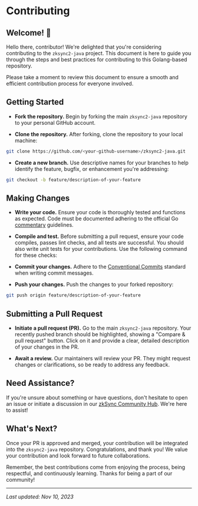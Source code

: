# Contributing

## Welcome! 👋

Hello there, contributor! We're delighted that you're considering contributing to the `zksync2-java` project. This document is here to guide you through the steps and best practices for contributing to this Golang-based repository.

Please take a moment to review this document to ensure a smooth and efficient contribution process for everyone involved.

## Getting Started

- **Fork the repository.** Begin by forking the main `zksync2-java` repository to your personal GitHub account.

- **Clone the repository.** After forking, clone the repository to your local machine:

```bash
git clone https://github.com/<your-github-username>/zksync2-java.git
```

- **Create a new branch.** Use descriptive names for your branches to help identify the feature, bugfix, or enhancement you're addressing:

```bash
git checkout -b feature/description-of-your-feature
```

## Making Changes

- **Write your code.** Ensure your code is thoroughly tested and functions as expected. Code must be documented adhering to the official Go [commentary](https://golang.org/doc/effective_go.html#commentary) guidelines.
- **Compile and test.** Before submitting a pull request, ensure your code compiles, passes lint checks, and all tests are successful. You should also write unit tests for your contributions. Use the following command for these checks:


- **Commit your changes.** Adhere to the [Conventional Commits](https://www.conventionalcommits.org/) standard when writing commit messages.

- **Push your changes.** Push the changes to your forked repository:

```bash
git push origin feature/description-of-your-feature
```

## Submitting a Pull Request

- **Initiate a pull request (PR).** Go to the main `zksync2-java` repository. Your recently pushed branch should be highlighted, showing a "Compare & pull request" button. Click on it and provide a clear, detailed description of your changes in the PR.

- **Await a review.** Our maintainers will review your PR. They might request changes or clarifications, so be ready to address any feedback.

## Need Assistance?

If you're unsure about something or have questions, don't hesitate to open an issue or initiate a discussion in our [zkSync Community Hub](https://github.com/zkSync-Community-Hub/zkSync-developers/discussions). We're here to assist!

## What's Next?

Once your PR is approved and merged, your contribution will be integrated into the `zksync2-java` repository. Congratulations, and thank you! We value your contribution and look forward to future collaborations.

Remember, the best contributions come from enjoying the process, being respectful, and continuously learning. Thanks for being a part of our community!

---

*Last updated: Nov 10, 2023*